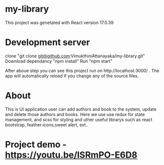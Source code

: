 # my-library
This project was genetated with React version 17.0.39

# Development server
 clone "git clone git@github.com:VimukthiniAttanayaka/my-library.git"
 Download dependancy "npm install"
 Run "npm start"
 
 After aboue step you can see this project run on http://localhost:3000/ . The app will automatically reload if you change any of the source files.

# About
 This is UI application user can add authors and book to the system, update and delete those authors and books.
 Here we use use redux for state management, and scss for styling and uther useful librarys such as react bootstrap, feather icons,sweet alert, ext..
 
# Project demo - https://youtu.be/ISRmPO-E6D8
